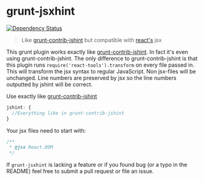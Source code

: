 grunt-jsxhint
=============

[![Dependency Status](https://david-dm.org/tillarnold/grunt-jsxhint.svg)](https://david-dm.org/tillarnold/grunt-jsxhint)

> Like [grunt-contrib-jshint](https://github.com/gruntjs/grunt-contrib-jshint) but compatible with [react's](https://github.com/facebook/react) jsx


This grunt plugin works exactly like [grunt-contrib-jshint](https://github.com/gruntjs/grunt-contrib-jshint). In fact it's even using grunt-contrib-jshint. The only difference to grunt-contrib-jshint is that this plugin runs `require('react-tools').transform` on every file passed in. This will transform the jsx syntax to regular JavaScript. Non jsx-files will be unchanged. Line numbers are preserved by jsx so the line numbers outputted by jshint will be correct.

Use exactly like [grunt-contrib-jshint](https://github.com/gruntjs/grunt-contrib-jshint)


```js
jshint: {
  //Everything like in grunt-contrib-jshint
}
```

Your jsx files need to start with:

```js
/**
 * @jsx React.DOM
 */
 ```
 
If `grunt-jsxhint` is lacking a feature or if you found bug (or a typo in the README) feel free to submit a pull request or file an issue.
